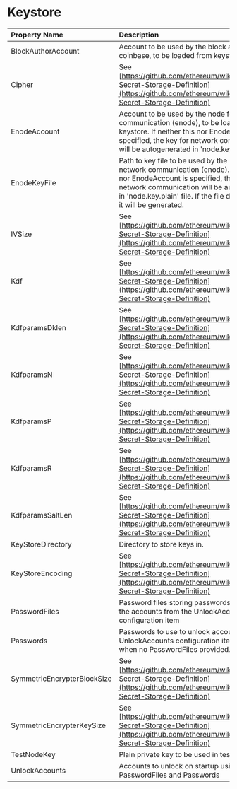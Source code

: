 # Keystore

| Property Name | Description | Default |
| :--- | :--- | ---: |
| BlockAuthorAccount | Account to be used by the block author / coinbase, to be loaded from keystore |  |
| Cipher | See [https://github.com/ethereum/wiki/wiki/Web3-Secret-Storage-Definition](https://github.com/ethereum/wiki/wiki/Web3-Secret-Storage-Definition) | aes-128-ctr |
| EnodeAccount | Account to be used by the node for network communication \(enode\), to be loaded from keystore. If neither this nor EnodeKeyFile is specified, the key for network communication will be autogenerated in 'node.key.plain' file. |  |
| EnodeKeyFile | Path to key file to be used by the node for network communication \(enode\). If neither this nor EnodeAccount is specified, the key for network communication will be autogenerated in 'node.key.plain' file. If the file does not exist it will be generated. |  |
| IVSize | See [https://github.com/ethereum/wiki/wiki/Web3-Secret-Storage-Definition](https://github.com/ethereum/wiki/wiki/Web3-Secret-Storage-Definition) | 16 |
| Kdf | See [https://github.com/ethereum/wiki/wiki/Web3-Secret-Storage-Definition](https://github.com/ethereum/wiki/wiki/Web3-Secret-Storage-Definition) | scrypt |
| KdfparamsDklen | See [https://github.com/ethereum/wiki/wiki/Web3-Secret-Storage-Definition](https://github.com/ethereum/wiki/wiki/Web3-Secret-Storage-Definition) | 32 |
| KdfparamsN | See [https://github.com/ethereum/wiki/wiki/Web3-Secret-Storage-Definition](https://github.com/ethereum/wiki/wiki/Web3-Secret-Storage-Definition) | 262144 |
| KdfparamsP | See [https://github.com/ethereum/wiki/wiki/Web3-Secret-Storage-Definition](https://github.com/ethereum/wiki/wiki/Web3-Secret-Storage-Definition) | 1 |
| KdfparamsR | See [https://github.com/ethereum/wiki/wiki/Web3-Secret-Storage-Definition](https://github.com/ethereum/wiki/wiki/Web3-Secret-Storage-Definition) | 8 |
| KdfparamsSaltLen | See [https://github.com/ethereum/wiki/wiki/Web3-Secret-Storage-Definition](https://github.com/ethereum/wiki/wiki/Web3-Secret-Storage-Definition) | 32 |
| KeyStoreDirectory | Directory to store keys in. | keystore |
| KeyStoreEncoding | See [https://github.com/ethereum/wiki/wiki/Web3-Secret-Storage-Definition](https://github.com/ethereum/wiki/wiki/Web3-Secret-Storage-Definition) | UTF-8 |
| PasswordFiles | Password files storing passwords to unlock the accounts from the UnlockAccounts configuration item | System.String\[\] |
| Passwords | Passwords to use to unlock accounts from the UnlockAccounts configuration item. Only used when no PasswordFiles provided. | System.String\[\] |
| SymmetricEncrypterBlockSize | See [https://github.com/ethereum/wiki/wiki/Web3-Secret-Storage-Definition](https://github.com/ethereum/wiki/wiki/Web3-Secret-Storage-Definition) | 128 |
| SymmetricEncrypterKeySize | See [https://github.com/ethereum/wiki/wiki/Web3-Secret-Storage-Definition](https://github.com/ethereum/wiki/wiki/Web3-Secret-Storage-Definition) | 128 |
| TestNodeKey | Plain private key to be used in test scenarios |  |
| UnlockAccounts | Accounts to unlock on startup using provided PasswordFiles and Passwords | System.String\[\] |


